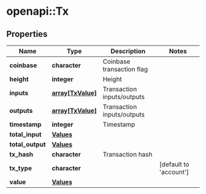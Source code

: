 # openapi::Tx


## Properties
Name | Type | Description | Notes
------------ | ------------- | ------------- | -------------
**coinbase** | **character** | Coinbase transaction flag | 
**height** | **integer** | Height | 
**inputs** | [**array[TxValue]**](tx_value.md) | Transaction inputs/outputs | 
**outputs** | [**array[TxValue]**](tx_value.md) | Transaction inputs/outputs | 
**timestamp** | **integer** | Timestamp | 
**total_input** | [**Values**](values.md) |  | 
**total_output** | [**Values**](values.md) |  | 
**tx_hash** | **character** | Transaction hash | 
**tx_type** | **character** |  | [default to &#39;account&#39;]
**value** | [**Values**](values.md) |  | 


